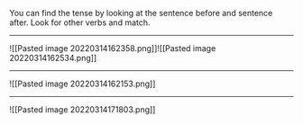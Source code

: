 You can find the tense by looking at the sentence before and sentence after. Look for other verbs and match. 


****

![[Pasted image 20220314162358.png]]![[Pasted image 20220314162534.png]]
****



![[Pasted image 20220314162153.png]]


****

![[Pasted image 20220314171803.png]]